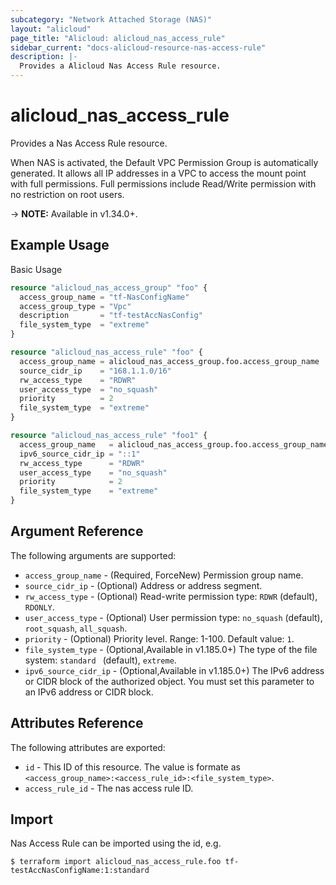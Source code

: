```yaml
---
subcategory: "Network Attached Storage (NAS)"
layout: "alicloud"
page_title: "Alicloud: alicloud_nas_access_rule"
sidebar_current: "docs-alicloud-resource-nas-access-rule"
description: |-
  Provides a Alicloud Nas Access Rule resource.
---
```


# alicloud\_nas_access_rule

Provides a Nas Access Rule resource.

When NAS is activated, the Default VPC Permission Group is automatically generated. It allows all IP addresses in a VPC to access the mount point with full permissions. Full permissions include Read/Write permission with no restriction on root users.

-> **NOTE:** Available in v1.34.0+.

## Example Usage

Basic Usage

```terraform
resource "alicloud_nas_access_group" "foo" {
  access_group_name = "tf-NasConfigName"
  access_group_type = "Vpc"
  description       = "tf-testAccNasConfig"
  file_system_type  = "extreme"
}

resource "alicloud_nas_access_rule" "foo" {
  access_group_name = alicloud_nas_access_group.foo.access_group_name
  source_cidr_ip    = "168.1.1.0/16"
  rw_access_type    = "RDWR"
  user_access_type  = "no_squash"
  priority          = 2
  file_system_type  = "extreme"
}

resource "alicloud_nas_access_rule" "foo1" {
  access_group_name   = alicloud_nas_access_group.foo.access_group_name
  ipv6_source_cidr_ip = "::1"
  rw_access_type      = "RDWR"
  user_access_type    = "no_squash"
  priority            = 2
  file_system_type    = "extreme"
}

```

## Argument Reference

The following arguments are supported:

* `access_group_name` - (Required, ForceNew) Permission group name.
* `source_cidr_ip` - (Optional) Address or address segment.
* `rw_access_type` - (Optional) Read-write permission type: `RDWR` (default), `RDONLY`.
* `user_access_type` - (Optional) User permission type: `no_squash` (default), `root_squash`, `all_squash`.
* `priority` - (Optional) Priority level. Range: 1-100. Default value: `1`.
* `file_system_type` - (Optional,Available in v1.185.0+) The type of the file system: `standard ` (default), `extreme`.
* `ipv6_source_cidr_ip` - (Optional,Available in v1.185.0+) The IPv6 address or CIDR block of the authorized object.
                                     You must set this parameter to an IPv6 address or CIDR block.

## Attributes Reference

The following attributes are exported:

* `id` - This ID of this resource. The value is formate as `<access_group_name>:<access_rule_id>:<file_system_type>`.
* `access_rule_id` - The nas access rule ID.

## Import

Nas Access Rule can be imported using the id, e.g.

```
$ terraform import alicloud_nas_access_rule.foo tf-testAccNasConfigName:1:standard
```

